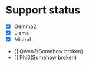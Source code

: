 # Support status

- [x] Gemma2
- [x] Llama
- [x] Mistral
- [] Qwen2(Somehow broken)
- [] Phi3(Somehow broken)
